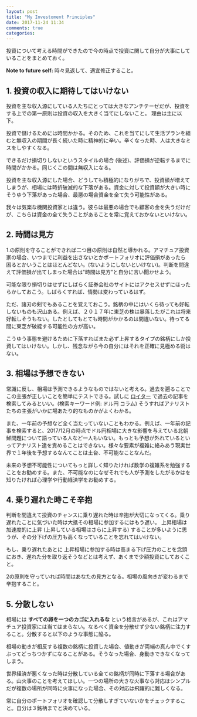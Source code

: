```yaml
---
layout: post
title: "My Investoment Principles"
date: 2017-11-24 11:34
comments: true
categories:
---
```


投資について考える時間ができたので今の時点で投資に関して自分が大事にしていることをまとめておく。

**Note to future self:** 時々見返して、適宜修正すること。

## 1. 投資の収入に期待してはいけない

投資を主な収入源にしている人たちにとっては大きなアンチテーゼだが、投資をする上での第一原則は投資の収入を大きく当てにしないこと。 理由は主に以下。

投資で儲けるためには時間かかる。そのため、これを当てにして生活プランを組むと無収入の期間が長く続いた時に精神的に辛い。辛くなった時、人は大きなミスをしやすくなる。

できるだけ損切りしないというスタイルの場合 (後述)、評価損が逆転するまでに時間がかかる。同じくこの間は無収入になる。

投資を主な収入源にした場合、どうしても積極的になりがちで、投資額が増えてしまうが、相場には時折破滅的な下落がある。資金に対して投資額が大きい時にそうゆう下落があった場合、最悪の場合資金を全て失う可能性がある。

我々は気楽な機関投資家とは違う。彼らは最悪の場合でも顧客の金を失うだけだが、こちらは資金の全て失うことがあることを常に覚えておかないといけない。

## 2. 時間は見方

1.の原則を守ることができれば二つ目の原則は自然と導かれる。アマチュア投資家の場合、いつまでに利益を出さないとかポートフォリオに評価損があったら
困るとかいうことはほとんどない。(ないようにしないといけない)。判断を間違えて評価損が出てしまった場合は"時間は見方"と自分に言い聞かせよう。

可能な限り損切りはせずにしばらく証券会社のサイトにはアクセスせずにほったらかしておこう。しばらくすれば、情勢は変わっているはず。

ただ、諸刃の剣でもあることを覚えておこう。銘柄の中にはいくら待っても好転しないものも沢山ある。例えば、２０１７年に東芝の株は暴落したがこれは将来好転しそうもない。したとしてもとても時間がかかるのは間違いない。待ってる間に東芝が破綻する可能性の方が高い。

こうゆう事態を避けるために下落すればまた必ず上昇するタイプの銘柄にしか投資してはいけない。しかし、残念ながら今の自分にはそれを正確に見極める術はない。

## 3. 相場は予想できない

常識に反し、相場は予測できるようなものではないと考える。過去を遡ることでこの主張が正しいことを簡単にテストできる。試しに [ロイター](https://jp.reuters.com) で過去の記事を検索してみるといい。(検索キーワード例: ドル円 コラム) そうすればアナリストたちの主張がいかに場あたり的なものかがよくわかる。

また、一年前の予想など全く当たっていないこともわかる。例えば、一年前の記事を検索すると、2017/12月の時点でドル円相場に大きな影響を与えている北朝鮮問題について語っている人など一人もいない。もっとも予想が外れているといってアナリスト達を責めることはできない。様々な要素が複雑に絡みあう現実世界で１年後を予想するなんてことは土台、不可能なことなんだ。

未来の予想不可能性についてもっと詳しく知りたければ数学の複雑系を勉強することをお勧めする。また、不可能なのになぜそれでも人が予測をしたがるかはを知りたければ心理学や行動経済学をお勧めする。

## 4. 乗り遅れた時こそ辛抱

判断を間違えて投資のチャンスに乗り遅れた時は辛抱が大切になってくる。乗り遅れたことに気づいた時は大抵その相場に参加するにはもう遅い。
上昇相場は加速度的に上昇 (上昇している相場はさらに上昇する) することが多いように思うが、その分下げの圧力も高くなっていることを忘れてはいけない。

もし、乗り遅れたあとに 上昇相場に参加する時は高まる下げ圧力のことを念頭におき、遅れた分を取り返そうなどとは考えず、あくまで少額投資にしておくこと。

2の原則を守っていれば時間はあなたの見方となる。相場の風向きが変わるまで辛抱すること。

## 5. 分散しない

相場には **すべての卵を一つのカゴに入れるな** という格言があるが、これはアマチュア投資家には当てはまらない。なるべく資金を分散せず少ない銘柄に注力すること。分散すると以下のような事態に陥る。

相場の動きが相反する複数の銘柄に投資した場合、値動きが両端の真ん中でくすぶってどっちつかずになることがある。そうなった場合、身動きできなくなってしまう。

世界経済が悪くなった時は分散している全ての銘柄が同時に下落する場合がある。山火事のことを考えてほしい。一つの場所の大きな火事なら対応はシンプルだが複数の場所が同時に火事になった場合、その対応は飛躍的に難しくなる。

常に自分のポートフォリオを確認して分散しすぎていないかをチェックすること。自分は３銘柄までと決めている。
